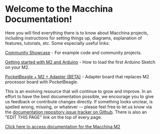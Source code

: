 # Welcome to the Macchina Documentation!

Here you will find everything there is to know about Macchina projects, including instructions for setting things up, diagrams, explanation of features, tutorials, etc. Some especially useful links:


[Community Showcase](http://showcase.macchina.cc/) - For example code and community projects.

[Getting started with M2 and Arduino](http://docs.macchina.cc/m2/getting-started/arduino.html) - How to load the first Arduino Sketch on your M2.

[PocketBeagle + M2 + Adapter (BETA)](/pb_adapter/README.md) - Adapter board that replaces M2 processor board with PocketBeagle.

This is an evolving resource that will continue to grow and improve. In an effort to have the best documentation possible, we encourage you to give us feedback or contribute changes directly. If something looks unclear, is spelled wrong, missing, or whatever -- please feel free to let us know via the [documentation repository issue tracker on Github](https://github.com/macchina/docs/issues).  There is also an "EDIT THIS PAGE" link on the top of every page.

[Click here to access documentation for the Macchina M2](/m2/README.md)
